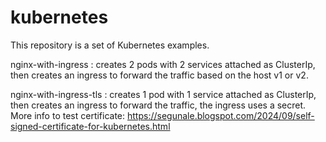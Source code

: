 # kubernetes
This repository is a set of Kubernetes examples.

nginx-with-ingress : creates 2 pods with 2 services attached as ClusterIp, then creates an ingress to forward the traffic based on the host v1 or v2.

nginx-with-ingress-tls : creates 1 pod with 1 service attached as ClusterIp, then creates an ingress to forward the traffic, the ingress uses a secret. More info to test certificate: 
https://segunale.blogspot.com/2024/09/self-signed-certificate-for-kubernetes.html